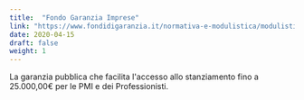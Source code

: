 ```yaml
---
title:  "Fondo Garanzia Imprese"
link: "https://www.fondidigaranzia.it/normativa-e-modulistica/modulistica/"
date: 2020-04-15
draft: false
weight: 1
---
```


La garanzia pubblica che facilita l'accesso allo stanziamento fino a 25.000,00€ per le PMI e dei Professionisti.